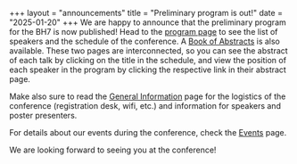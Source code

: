 +++
layout = "announcements"
title = "Preliminary program is out!"
date = "2025-01-20"
+++
We are happy to announce that the preliminary program for the BH7 is now published! Head to the [program page](/program/schedule) to see the list of speakers and the schedule of the conference. A [Book of Abstracts](/program/abstracts) is also available. These two pages are interconnected, so you can see the abstract of each talk by clicking on the title in the schedule, and view the position of each speaker in the program by clicking the respective link in their abstract page.

Make also sure to read the [General Information](/program/general-info) page for the logistics of the conference (registration desk, wifi, etc.) and information for speakers and poster presenters.

For details about our events during the conference, check the [Events](/program/events) page. 

We are looking forward to seeing you at the conference!
